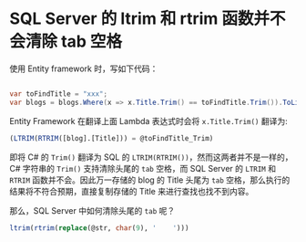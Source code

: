 # SQL Server 的 ltrim 和 rtrim 函数并不会清除 tab 空格

使用 Entity framework 时，写如下代码：

```cs

var toFindTitle = "xxx";
var blogs = blogs.Where(x => x.Title.Trim() == toFindTitle.Trim()).ToList();

```

Entity Framework 在翻译上面 Lambda 表达式时会将 `x.Title.Trim()` 翻译为:

```sql
(LTRIM(RTRIM([blog].[Title])) = @toFindTitle_Trim)
```

即将 C# 的 `Trim()` 翻译为 SQL 的 `LTRIM(RTRIM())`，然而这两者并不是一样的，C# 字符串的 `Trim()` 支持清除头尾的 `tab` 空格，而 SQL Server 的 `LTRIM` 和 `RTRIM` 函数并不会。因此万一存储的 blog 的 Title 头尾为 `tab` 空格，那么执行的结果将不符合预期，直接复制存储的 Title 来进行查找也找不到内容。

那么，SQL Server 中如何清除头尾的 `tab` 呢？

```sql
ltrim(rtrim(replace(@str, char(9), '    ')))
```